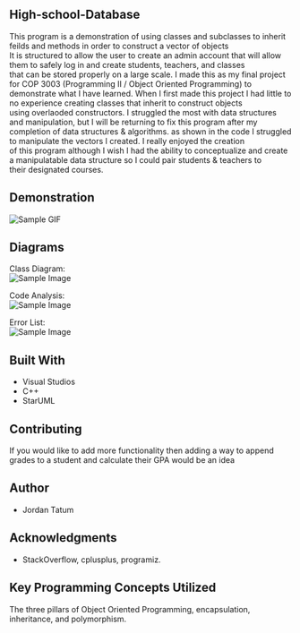 ## High-school-Database

This program is a demonstration of using classes and subclasses to inherit feilds and methods in order to construct a vector of objects <br />
It is structured to allow the user to create an admin account that will allow them to safely log in and create students, teachers, and classes <br />
that can be stored properly on a large scale. I made this as my final project for COP 3003 (Programming II / Object Oriented Programming) to <br />
demonstrate what I have learned. When I first made this project I had little to no experience creating classes that inherit to construct objects <br />
using overlaoded constructors. I struggled the most with data structures and manipulation, but I will be returning to fix this program after my <br />
completion of data structures & algorithms. as shown in the code I struggled to manipulate the vectors I created. I really enjoyed the creation <br />
of this program although I wish I had the ability to conceptualize and create a manipulatable data structure so I could pair students & teachers to <br />
their designated courses. 

## Demonstration
![Sample GIF](docs/octocat_github.gif) 

## Diagrams
Class Diagram: <br />
 ![Sample Image](docs/9919.png) <br />
 
Code Analysis: <br />
 ![Sample Image](docs/9919.png) <br />
 
Error List: <br />
 ![Sample Image](docs/9919.png) <br />
 
## Built With

* Visual Studios
* C++
* StarUML  

## Contributing

If you would like to add more functionality then adding a way to append grades to a student and calculate their GPA would be an idea <br />

## Author

* Jordan Tatum

## Acknowledgments

* StackOverflow, cplusplus, programiz. <br />

## Key Programming Concepts Utilized

The three pillars of Object Oriented Programming, encapsulation, inheritance, and polymorphism. <br />

